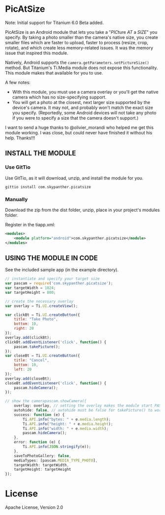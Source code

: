 PicAtSize
===========================================

Note: Initial support for Titanium 6.0 Beta added. 

PicAtSize is an Android module that lets you take a "_PIC_&#65279;ture _AT_ a _SIZE_" you specify. By taking a  photo smaller than the camera's native size, you create smaller files which are faster to upload, faster to process (resize, crop, rotate), and which create less memory-related issues. It was the memory issue that inspired this module.

Natively, Android supports the `camera.getParameters.setPictureSize()` method. But Titanium's Ti.Media module does not expose this functionality. This module makes that available for you to use.

A few notes:

* With this module, you must use a camera overlay or you'll get the native camera which has no size-specifying support.
* You will get a photo at the closest, next larger size supported by the device's camera. It may not, and probably won't match the exact size you specify. (Reportedly, some Android devices will not take any photo if you were to specify a size that the camera doesn't support.)

I want to send a huge thanks to @olivier_morandi who helped me get this module working. I was close, but could never have finished it without his help. Thanks!!!




## INSTALL THE MODULE

### Use GitTio

Use GitTio, as it will download, unzip, and install the module for you.

```shell
gittio install com.skypanther.picatsize
```

### Manually

Download the zip from the dist folder, unzip, place in your project's modules folder.

Register in the tiapp.xml:

```xml
<modules>
	<module platform="android">com.skypanther.picatsize</module>
</modules>
```



## USING THE MODULE IN CODE

See the included sample app (in the example directory).

```javascript
// instantiate and specify your target size
var pascam = require('com.skypanther.picatsize');
var targetWidth = 1024;
var targetHeight = 800;

// create the necessary overlay
var overlay = Ti.UI.createView();

var clickBt = Ti.UI.createButton({
	title: "Take Photo",
	bottom: 10,
	right: 20
});
overlay.add(clickBt);
clickBt.addEventListener('click', function() {
	pascam.takePicture();
});
var closeBt = Ti.UI.createButton({
	title: "Cancel",
	bottom: 10,
	left: 20
});
overlay.add(closeBt);
closeBt.addEventListener('click', function() {
	pascam.hideCamera();
});

// show the camerapascam.showCamera({
	overlay: overlay, // setting the overlay makes the module start PASCameraActivity
	autohide: false, // autohide must be false for takePicture() to work
	success: function (e) {
		Ti.API.info("bytes: " + e.media.length);
		Ti.API.info("height: " + e.media.height);
		Ti.API.info("width: " + e.media.width);
		pascam.hideCamera();
	},
	error: function (e) {
		Ti.API.info(JSON.stringify(e));
	},
	saveToPhotoGallery: false,
	mediaTypes: [pascam.MEDIA_TYPE_PHOTO],
	targetWidth: targetWidth,
	targetHeight: targetHeight
});

```

# License

Apache License, Version 2.0
